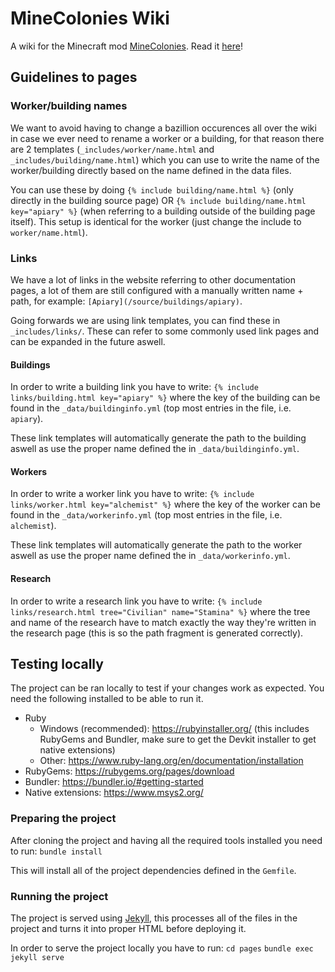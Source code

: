 # MineColonies Wiki

A wiki for the Minecraft mod [MineColonies](https://github.com/ldtteam/minecolonies). Read it [here](https://wiki.minecolonies.ldtteam.com/)!

## Guidelines to pages

### Worker/building names
We want to avoid having to change a bazillion occurences all over the wiki in case we ever need to rename a worker or a building, for that reason there are 2 templates (`_includes/worker/name.html` and `_includes/building/name.html`) which you can use to write the name of the worker/building directly based on the name defined in the data files.

You can use these by doing `{% include building/name.html %}` (only directly in the building source page) OR `{% include building/name.html key="apiary" %}` (when referring to a building outside of the building page itself). This setup is identical for the worker (just change the include to `worker/name.html`).

### Links
We have a lot of links in the website referring to other documentation pages, a lot of them are still configured with a manually written name + path, for example: `[Apiary](/source/buildings/apiary)`.

Going forwards we are using link templates, you can find these in `_includes/links/`. These can refer to some commonly used link pages and can be expanded in the future aswell.

#### Buildings
In order to write a building link you have to write: `{% include links/building.html key="apiary" %}` where the key of the building can be found in the `_data/buildinginfo.yml` (top most entries in the file, i.e. `apiary`).

These link templates will automatically generate the path to the building aswell as use the proper name defined the in `_data/buildinginfo.yml`.

#### Workers
In order to write a worker link you have to write: `{% include links/worker.html key="alchemist" %}` where the key of the worker can be found in the `_data/workerinfo.yml` (top most entries in the file, i.e. `alchemist`).

These link templates will automatically generate the path to the worker aswell as use the proper name defined the in `_data/workerinfo.yml`.

#### Research
In order to write a research link you have to write: `{% include links/research.html tree="Civilian" name="Stamina" %}` where the tree and name of the research have to match exactly the way they're written in the research page (this is so the path fragment is generated correctly).

## Testing locally
The project can be ran locally to test if your changes work as expected. You need the following installed to be able to run it.

- Ruby
    - Windows (recommended): https://rubyinstaller.org/ (this includes RubyGems and Bundler, make sure to get the Devkit installer to get native extensions)
    - Other: https://www.ruby-lang.org/en/documentation/installation
- RubyGems: https://rubygems.org/pages/download
- Bundler: https://bundler.io/#getting-started
- Native extensions: https://www.msys2.org/

### Preparing the project
After cloning the project and having all the required tools installed you need to run:
`bundle install`

This will install all of the project dependencies defined in the `Gemfile`.

### Running the project
The project is served using [Jekyll](https://jekyllrb.com/), this processes all of the files in the project and turns it into proper HTML before deploying it.

In order to serve the project locally you have to run:
`cd pages`
`bundle exec jekyll serve`